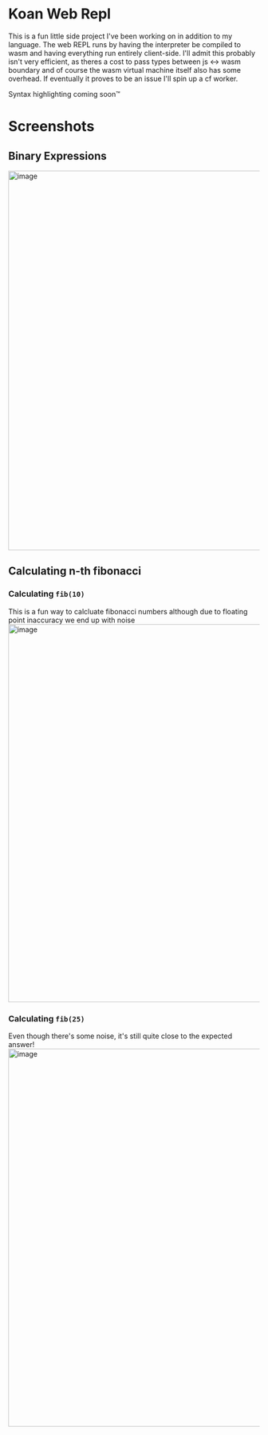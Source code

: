 # Koan Web Repl
This is a fun little side project I've been working on in addition to my language. The web REPL runs by having the interpreter be compiled to wasm and having everything run entirely client-side.
I'll admit this probably isn't very efficient, as theres a cost to pass types between js <-> wasm boundary and of course the wasm virtual machine itself also has some overhead. If eventually it proves
to be an issue I'll spin up a cf worker.

Syntax highlighting coming soon™

# Screenshots
## Binary Expressions
<img width="759" alt="image" src="https://github.com/user-attachments/assets/5095af83-eb33-4aca-b053-7002298b58bb">


## Calculating n-th fibonacci
### Calculating `fib(10)`
This is a fun way to calcluate fibonacci numbers although due to floating point inaccuracy we end up with noise
<img width="756" alt="image" src="https://github.com/user-attachments/assets/eebed13e-0e4f-4bb7-94b3-aa874c7c22b7">


### Calculating `fib(25)`
Even though there's some noise, it's still quite close to the expected answer!
<img width="756" alt="image" src="https://github.com/user-attachments/assets/de95ed4c-992a-44a8-864c-86a9b17827b3">

